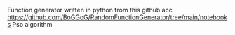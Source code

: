 Function generator written in python from this github acc https://github.com/BoGGoG/RandomFunctionGenerator/tree/main/notebooks
Pso algorithm 
